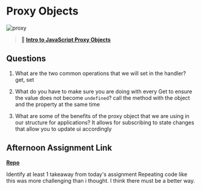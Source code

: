# Proxy Objects

![proxy](https://bcw.blob.core.windows.net/public/img/journals/5120113092091727)

> **📖 [Intro to JavaScript Proxy Objects](https://codeworksacademy.com/fs-student-guide/resources/wk3/03-Proxies)**

## Questions

1. What are the two common operations that we will set in the handler?
get, set

2. What do you have to make sure you are doing with every Get to ensure the value does not become `undefined`?
call the method with the object and the property at the same time

3. What are some of the benefits of the proxy object that we are using in our structure for applications?
It allows for subscribing to state changes that allow you to update ui accordingly

## Afternoon Assignment Link

**[Repo](https://github.com/derekhearst/codeworks/tree/master/Week3/d3GregsList)**

Identify at least 1 takeaway from today's assignment
Repeating code like this was more challenging than i thought. I think there must be a better way.